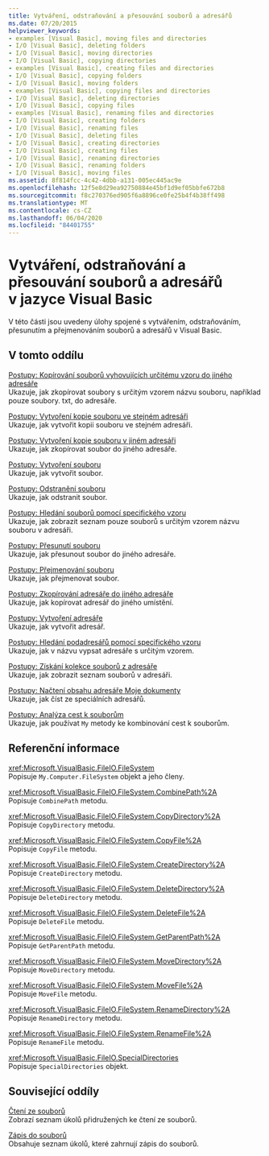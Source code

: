 ```yaml
---
title: Vytváření, odstraňování a přesouvání souborů a adresářů
ms.date: 07/20/2015
helpviewer_keywords:
- examples [Visual Basic], moving files and directories
- I/O [Visual Basic], deleting folders
- I/O [Visual Basic], moving directories
- I/O [Visual Basic], copying directories
- examples [Visual Basic], creating files and directories
- I/O [Visual Basic], copying folders
- I/O [Visual Basic], moving folders
- examples [Visual Basic], copying files and directories
- I/O [Visual Basic], deleting directories
- I/O [Visual Basic], copying files
- examples [Visual Basic], renaming files and directories
- I/O [Visual Basic], creating folders
- I/O [Visual Basic], renaming files
- I/O [Visual Basic], deleting files
- I/O [Visual Basic], creating directories
- I/O [Visual Basic], creating files
- I/O [Visual Basic], renaming directories
- I/O [Visual Basic], renaming folders
- I/O [Visual Basic], moving files
ms.assetid: 8f814fcc-4c42-4dbb-a131-005ec445ac9e
ms.openlocfilehash: 12f5e8d29ea92750884e45bf1d9ef05bbfe672b8
ms.sourcegitcommit: f8c270376ed905f6a8896ce0fe25b4f4b38ff498
ms.translationtype: MT
ms.contentlocale: cs-CZ
ms.lasthandoff: 06/04/2020
ms.locfileid: "84401755"
---
```

# <a name="creating-deleting-and-moving-files-and-directories-in-visual-basic"></a>Vytváření, odstraňování a přesouvání souborů a adresářů v jazyce Visual Basic

V této části jsou uvedeny úlohy spojené s vytvářením, odstraňováním, přesunutím a přejmenováním souborů a adresářů v Visual Basic.  
  
## <a name="in-this-section"></a>V tomto oddílu  

 [Postupy: Kopírování souborů vyhovujících určitému vzoru do jiného adresáře](how-to-copy-files-with-a-specific-pattern-to-a-directory.md)  
 Ukazuje, jak zkopírovat soubory s určitým vzorem názvu souboru, například pouze soubory. txt, do adresáře.  
  
 [Postupy: Vytvoření kopie souboru ve stejném adresáři](how-to-create-a-copy-of-a-file-in-the-same-directory.md)  
 Ukazuje, jak vytvořit kopii souboru ve stejném adresáři.  
  
 [Postupy: Vytvoření kopie souboru v jiném adresáři](how-to-create-a-copy-of-a-file-in-a-different-directory.md)  
 Ukazuje, jak zkopírovat soubor do jiného adresáře.  
  
 [Postupy: Vytvoření souboru](how-to-create-a-file.md)  
 Ukazuje, jak vytvořit soubor.  
  
 [Postupy: Odstranění souboru](how-to-delete-a-file.md)  
 Ukazuje, jak odstranit soubor.  
  
 [Postupy: Hledání souborů pomocí specifického vzoru](how-to-find-files-with-a-specific-pattern.md)  
 Ukazuje, jak zobrazit seznam pouze souborů s určitým vzorem názvu souboru v adresáři.  
  
 [Postupy: Přesunutí souboru](how-to-move-a-file.md)  
 Ukazuje, jak přesunout soubor do jiného adresáře.  
  
 [Postupy: Přejmenování souboru](how-to-rename-a-file.md)  
 Ukazuje, jak přejmenovat soubor.  
  
 [Postupy: Zkopírování adresáře do jiného adresáře](how-to-copy-a-directory-to-another-directory.md)  
 Ukazuje, jak kopírovat adresář do jiného umístění.  
  
 [Postupy: Vytvoření adresáře](how-to-create-a-directory.md)  
 Ukazuje, jak vytvořit adresář.  
  
 [Postupy: Hledání podadresářů pomocí specifického vzoru](how-to-find-subdirectories-with-a-specific-pattern.md)  
 Ukazuje, jak v názvu vypsat adresáře s určitým vzorem.  
  
 [Postupy: Získání kolekce souborů z adresáře](how-to-get-the-collection-of-files-in-a-directory.md)  
 Ukazuje, jak zobrazit seznam souborů v adresáři.  
  
 [Postupy: Načtení obsahu adresáře Moje dokumenty](how-to-retrieve-the-contents-of-the-my-documents-directory.md)  
 Ukazuje, jak číst ze speciálních adresářů.  
  
 [Postupy: Analýza cest k souborům](how-to-parse-file-paths.md)  
 Ukazuje, jak používat `My` metody ke kombinování cest k souborům.  
  
## <a name="reference"></a>Referenční informace  

 <xref:Microsoft.VisualBasic.FileIO.FileSystem>  
 Popisuje `My.Computer.FileSystem` objekt a jeho členy.  
  
 <xref:Microsoft.VisualBasic.FileIO.FileSystem.CombinePath%2A>  
 Popisuje `CombinePath` metodu.  
  
 <xref:Microsoft.VisualBasic.FileIO.FileSystem.CopyDirectory%2A>  
 Popisuje `CopyDirectory` metodu.  
  
 <xref:Microsoft.VisualBasic.FileIO.FileSystem.CopyFile%2A>  
 Popisuje `CopyFile` metodu.  
  
 <xref:Microsoft.VisualBasic.FileIO.FileSystem.CreateDirectory%2A>  
 Popisuje `CreateDirectory` metodu.  
  
 <xref:Microsoft.VisualBasic.FileIO.FileSystem.DeleteDirectory%2A>  
 Popisuje `DeleteDirectory` metodu.  
  
 <xref:Microsoft.VisualBasic.FileIO.FileSystem.DeleteFile%2A>  
 Popisuje `DeleteFile` metodu.  
  
 <xref:Microsoft.VisualBasic.FileIO.FileSystem.GetParentPath%2A>  
 Popisuje `GetParentPath` metodu.  
  
 <xref:Microsoft.VisualBasic.FileIO.FileSystem.MoveDirectory%2A>  
 Popisuje `MoveDirectory` metodu.  
  
 <xref:Microsoft.VisualBasic.FileIO.FileSystem.MoveFile%2A>  
 Popisuje `MoveFile` metodu.  
  
 <xref:Microsoft.VisualBasic.FileIO.FileSystem.RenameDirectory%2A>  
 Popisuje `RenameDirectory` metodu.  
  
 <xref:Microsoft.VisualBasic.FileIO.FileSystem.RenameFile%2A>  
 Popisuje `RenameFile` metodu.  
  
 <xref:Microsoft.VisualBasic.FileIO.SpecialDirectories>  
 Popisuje `SpecialDirectories` objekt.  
  
## <a name="related-sections"></a>Související oddíly  

 [Čtení ze souborů](reading-from-files.md)  
 Zobrazí seznam úkolů přidružených ke čtení ze souborů.  
  
 [Zápis do souborů](writing-to-files.md)  
 Obsahuje seznam úkolů, které zahrnují zápis do souborů.

